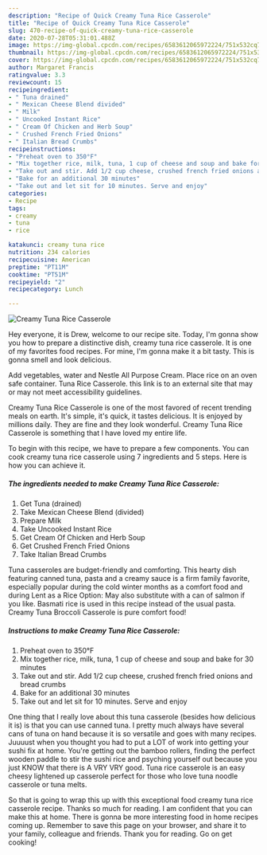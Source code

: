 ```yaml
---
description: "Recipe of Quick Creamy Tuna Rice Casserole"
title: "Recipe of Quick Creamy Tuna Rice Casserole"
slug: 470-recipe-of-quick-creamy-tuna-rice-casserole
date: 2020-07-28T05:31:01.488Z
image: https://img-global.cpcdn.com/recipes/6583612065972224/751x532cq70/creamy-tuna-rice-casserole-recipe-main-photo.jpg
thumbnail: https://img-global.cpcdn.com/recipes/6583612065972224/751x532cq70/creamy-tuna-rice-casserole-recipe-main-photo.jpg
cover: https://img-global.cpcdn.com/recipes/6583612065972224/751x532cq70/creamy-tuna-rice-casserole-recipe-main-photo.jpg
author: Margaret Francis
ratingvalue: 3.3
reviewcount: 15
recipeingredient:
- " Tuna drained"
- " Mexican Cheese Blend divided"
- " Milk"
- " Uncooked Instant Rice"
- " Cream Of Chicken and Herb Soup"
- " Crushed French Fried Onions"
- " Italian Bread Crumbs"
recipeinstructions:
- "Preheat oven to 350°F"
- "Mix together rice, milk, tuna, 1 cup of cheese and soup and bake for 30 minutes"
- "Take out and stir. Add 1/2 cup cheese, crushed french fried onions and bread crumbs"
- "Bake for an additional 30 minutes"
- "Take out and let sit for 10 minutes. Serve and enjoy"
categories:
- Recipe
tags:
- creamy
- tuna
- rice

katakunci: creamy tuna rice 
nutrition: 234 calories
recipecuisine: American
preptime: "PT11M"
cooktime: "PT51M"
recipeyield: "2"
recipecategory: Lunch

---
```



![Creamy Tuna Rice Casserole](https://img-global.cpcdn.com/recipes/6583612065972224/751x532cq70/creamy-tuna-rice-casserole-recipe-main-photo.jpg)

Hey everyone, it is Drew, welcome to our recipe site. Today, I'm gonna show you how to prepare a distinctive dish, creamy tuna rice casserole. It is one of my favorites food recipes. For mine, I'm gonna make it a bit tasty. This is gonna smell and look delicious.

Add vegetables, water and Nestle All Purpose Cream. Place rice on an oven safe container. Tuna Rice Casserole. this link is to an external site that may or may not meet accessibility guidelines.

Creamy Tuna Rice Casserole is one of the most favored of recent trending meals on earth. It's simple, it's quick, it tastes delicious. It is enjoyed by millions daily. They are fine and they look wonderful. Creamy Tuna Rice Casserole is something that I have loved my entire life.


To begin with this recipe, we have to prepare a few components. You can cook creamy tuna rice casserole using 7 ingredients and 5 steps. Here is how you can achieve it.

<!--inarticleads1-->

##### The ingredients needed to make Creamy Tuna Rice Casserole:

1. Get  Tuna (drained)
1. Take  Mexican Cheese Blend (divided)
1. Prepare  Milk
1. Take  Uncooked Instant Rice
1. Get  Cream Of Chicken and Herb Soup
1. Get  Crushed French Fried Onions
1. Take  Italian Bread Crumbs


Tuna casseroles are budget-friendly and comforting. This hearty dish featuring canned tuna, pasta and a creamy sauce is a firm family favorite, especially popular during the cold winter months as a comfort food and during Lent as a Rice Option: May also substitute with a can of salmon if you like. Basmati rice is used in this recipe instead of the usual pasta. Creamy Tuna Broccoli Casserole is pure comfort food! 

<!--inarticleads2-->

##### Instructions to make Creamy Tuna Rice Casserole:

1. Preheat oven to 350°F
1. Mix together rice, milk, tuna, 1 cup of cheese and soup and bake for 30 minutes
1. Take out and stir. Add 1/2 cup cheese, crushed french fried onions and bread crumbs
1. Bake for an additional 30 minutes
1. Take out and let sit for 10 minutes. Serve and enjoy


One thing that I really love about this tuna casserole (besides how delicious it is) is that you can use canned tuna. I pretty much always have several cans of tuna on hand because it is so versatile and goes with many recipes. Juuuust when you thought you had to put a LOT of work into getting your sushi fix at home. You&#39;re getting out the bamboo rollers, finding the perfect wooden paddle to stir the sushi rice and psyching yourself out because you just KNOW that there is A VRY VRY good. Tuna rice casserole is an easy cheesy lightened up casserole perfect for those who love tuna noodle casserole or tuna melts. 

So that is going to wrap this up with this exceptional food creamy tuna rice casserole recipe. Thanks so much for reading. I am confident that you can make this at home. There is gonna be more interesting food in home recipes coming up. Remember to save this page on your browser, and share it to your family, colleague and friends. Thank you for reading. Go on get cooking!
